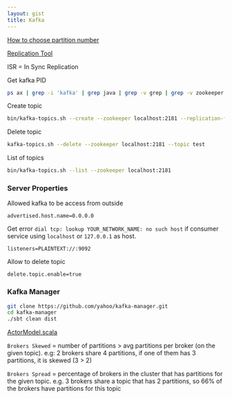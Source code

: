 ```yaml
---
layout: gist
title: Kafka
---
```


[How to choose partition number](https://www.confluent.io/blog/how-to-choose-the-number-of-topicspartitions-in-a-kafka-cluster/)

[Replication Tool](https://cwiki.apache.org/confluence/display/KAFKA/Replication+tools)

ISR = In Sync Replication

Get kafka PID
```sh
ps ax | grep -i 'kafka' | grep java | grep -v grep | grep -v zookeeper | awk '{print $1}'
```

Create topic
```sh
bin/kafka-topics.sh --create --zookeeper localhost:2181 --replication-factor 1 --partitions 1 --topic test
```

Delete topic
```sh
kafka-topics.sh --delete --zookeeper localhost:2181 --topic test
```

List of topics
```sh
bin/kafka-topics.sh --list --zookeeper localhost:2181
```




### Server Properties

Allowed kafka to be access from outside
```properties
advertised.host.name=0.0.0.0
```

Get error `dial tcp: lookup YOUR_NETWORK_NAME: no such host` if consumer service using `localhost` or `127.0.0.1` as host. 
```properties
listeners=PLAINTEXT://:9092 
``` 

Allow to delete topic
```properties
delete.topic.enable=true
```


### Kafka Manager

```sh
git clone https://github.com/yahoo/kafka-manager.git
cd kafka-manager
./sbt clean dist
```


[ActorModel.scala](https://github.com/yahoo/kafka-manager/blob/5edd5e96ac4a8a3701b8e01922e256c052ce3f29/app/kafka/manager/model/ActorModel.scala#L416-L420)

`Brokers Skewed` = number of partitions > avg partitions per broker (on the given topic).
  e.g: 2 brokers share 4 partitions, if one of them has 3 partitions, it is skewed (3 > 2)

`Brokers Spread` = percentage of brokers in the cluster that has partitions for the given topic.
e.g. 3 brokers share a topic that has 2 partitions, so 66% of the brokers have partitions for this topic
